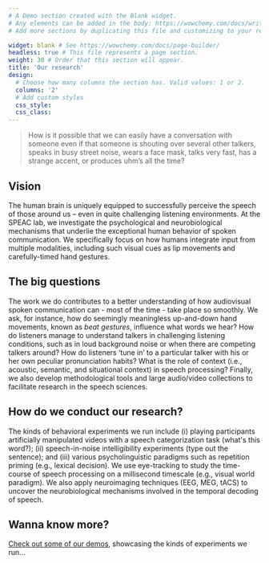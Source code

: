 ```yaml
---
# A Demo section created with the Blank widget.
# Any elements can be added in the body: https://wowchemy.com/docs/writing-markdown-latex/
# Add more sections by duplicating this file and customizing to your requirements.

widget: blank # See https://wowchemy.com/docs/page-builder/
headless: true # This file represents a page section.
weight: 30 # Order that this section will appear.
title: 'Our research'
design:
  # Choose how many columns the section has. Valid values: 1 or 2.
  columns: '2'
  # Add custom styles
  css_style:
  css_class:
---
```


> How is it possible that we can easily have a conversation with someone even if that someone is shouting over several other talkers, speaks in busy street noise, wears a face mask, talks very fast, has a strange accent, or produces uhm’s all the time?

## Vision

The human brain is uniquely equipped to successfully perceive the speech of those around us – even in quite challenging listening environments. At the SPEAC lab, we investigate the psychological and neurobiological mechanisms that underlie the exceptional human behavior of spoken communication. We specifically focus on how humans integrate input from multiple modalities, including such visual cues as lip movements and carefully-timed hand gestures.

## The big questions

The work we do contributes to a better understanding of how audiovisual spoken communication can - most of the time - take place so smoothly. We ask, for instance, how do seemingly meaningless up-and-down hand movements, known as *beat gestures*, influence what words we hear? How do listeners manage to understand talkers in challenging listening conditions, such as in loud background noise or when there are competing talkers around? How do listeners ‘tune in’ to a particular talker with his or her own peculiar pronunciation habits? What is the role of context (i.e., acoustic, semantic, and situational context) in speech processing? Finally, we also develop methodological tools and large audio/video collections to facilitate research in the speech sciences.

## How do we conduct our research?

The kinds of behavioral experiments we run include (i) playing participants artificially manipulated videos with a speech categorization task (what's this word?); (ii) speech-in-noise intelligibility experiments (type out the sentence); and (iii) various psycholinguistic paradigms such as repetition priming (e.g., lexical decision). We use eye-tracking to study the time-course of speech processing on a millisecond timescale (e.g., visual world paradigm). We also apply neuroimaging techniques (EEG, MEG, tACS) to uncover the neurobiological mechanisms involved in the temporal decoding of speech.

## Wanna know more?

[Check out some of our demos](/demos/), showcasing the kinds of experiments we run...

